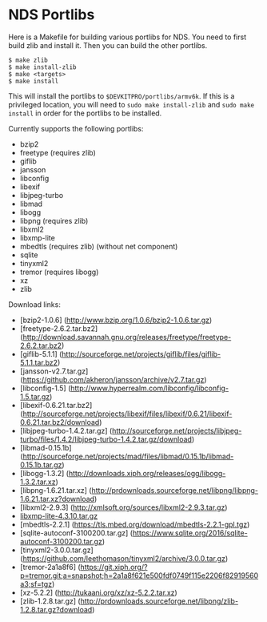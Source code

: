 NDS Portlibs
============

Here is a Makefile for building various portlibs for NDS. You need to first
build zlib and install it. Then you can build the other portlibs.

    $ make zlib
    $ make install-zlib
    $ make <targets>
    $ make install

This will install the portlibs to `$DEVKITPRO/portlibs/armv6k`. If this is a
privileged location, you will need to `sudo make install-zlib` and `sudo make
install` in order for the portlibs to be installed.

Currently supports the following portlibs:

* bzip2
* freetype (requires zlib)
* giflib
* jansson
* libconfig
* libexif
* libjpeg-turbo
* libmad
* libogg
* libpng (requires zlib)
* libxml2
* libxmp-lite
* mbedtls (requires zlib) (without net component)
* sqlite
* tinyxml2
* tremor (requires libogg)
* xz
* zlib

Download links:

* [bzip2-1.0.6] (http://www.bzip.org/1.0.6/bzip2-1.0.6.tar.gz)
* [freetype-2.6.2.tar.bz2] (http://download.savannah.gnu.org/releases/freetype/freetype-2.6.2.tar.bz2)
* [giflib-5.1.1] (http://sourceforge.net/projects/giflib/files/giflib-5.1.1.tar.bz2)
* [jansson-v2.7.tar.gz] (https://github.com/akheron/jansson/archive/v2.7.tar.gz)
* [libconfig-1.5] (http://www.hyperrealm.com/libconfig/libconfig-1.5.tar.gz)
* [libexif-0.6.21.tar.bz2] (http://sourceforge.net/projects/libexif/files/libexif/0.6.21/libexif-0.6.21.tar.bz2/download)
* [libjpeg-turbo-1.4.2.tar.gz] (http://sourceforge.net/projects/libjpeg-turbo/files/1.4.2/libjpeg-turbo-1.4.2.tar.gz/download)
* [libmad-0.15.1b] (http://sourceforge.net/projects/mad/files/libmad/0.15.1b/libmad-0.15.1b.tar.gz)
* [libogg-1.3.2] (http://downloads.xiph.org/releases/ogg/libogg-1.3.2.tar.xz)
* [libpng-1.6.21.tar.xz] (http://prdownloads.sourceforge.net/libpng/libpng-1.6.21.tar.xz?download)
* [libxml2-2.9.3] (http://xmlsoft.org/sources/libxml2-2.9.3.tar.gz)
* [libxmp-lite-4.3.10.tar.gz](http://sourceforge.net/projects/xmp/files/libxmp/4.3.10/libxmp-lite-4.3.10.tar.gz/download)
* [mbedtls-2.2.1] (https://tls.mbed.org/download/mbedtls-2.2.1-gpl.tgz)
* [sqlite-autoconf-3100200.tar.gz] (https://www.sqlite.org/2016/sqlite-autoconf-3100200.tar.gz)
* [tinyxml2-3.0.0.tar.gz] (https://github.com/leethomason/tinyxml2/archive/3.0.0.tar.gz)
* [tremor-2a1a8f6] (https://git.xiph.org/?p=tremor.git;a=snapshot;h=2a1a8f621e500fdf0749f115e2206f82919560a3;sf=tgz)
* [xz-5.2.2] (http://tukaani.org/xz/xz-5.2.2.tar.xz)
* [zlib-1.2.8.tar.gz] (http://prdownloads.sourceforge.net/libpng/zlib-1.2.8.tar.gz?download)
